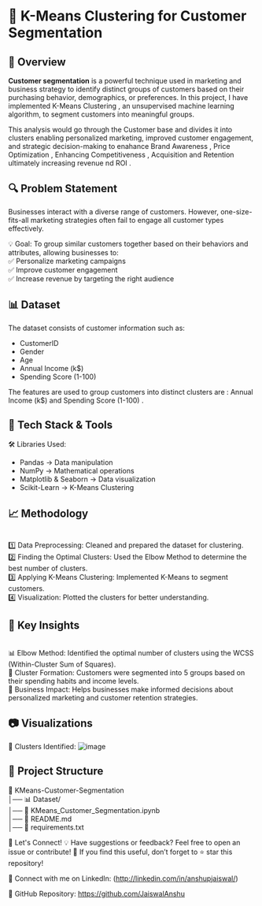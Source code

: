 # 🚀 K-Means Clustering for Customer Segmentation

## 📌 Overview
**Customer segmentation** is a powerful technique used in marketing and business strategy to identify distinct groups of customers based on their purchasing behavior, demographics, or preferences.
In this project, I have implemented K-Means Clustering , an unsupervised machine learning algorithm, to segment customers into meaningful groups. 

This analysis would go through the Customer base and divides it into clusters enabling personalized marketing, improved customer engagement, and strategic decision-making to enahance Brand Awareness , Price Optimization , Enhancing Competitiveness , Acquisition and Retention ultimately increasing revenue nd ROI .  


## 🔍 Problem Statement
Businesses interact with a diverse range of customers. However, one-size-fits-all marketing strategies often fail to engage all customer types effectively.

💡 Goal: To group similar customers together based on their behaviors and attributes, allowing businesses to:
<br>✅ Personalize marketing campaigns
<br>✅ Improve customer engagement
<br>✅ Increase revenue by targeting the right audience


## 📊 Dataset
The dataset consists of customer information such as:

- CustomerID
- Gender
- Age
- Annual Income (k$)
- Spending Score (1-100)
  
The features are used to group customers into distinct clusters are : Annual Income (k$) and Spending Score (1-100) .


## 🔧 Tech Stack & Tools
🛠 Libraries Used:

- Pandas → Data manipulation
- NumPy → Mathematical operations
- Matplotlib & Seaborn → Data visualization
- Scikit-Learn → K-Means Clustering


## 📈 Methodology
<br>1️⃣ Data Preprocessing: Cleaned and prepared the dataset for clustering.
<br>2️⃣ Finding the Optimal Clusters: Used the Elbow Method to determine the best number of clusters.
<br>3️⃣ Applying K-Means Clustering: Implemented K-Means to segment customers.
<br>4️⃣ Visualization: Plotted the clusters for better understanding.


## 📌 Key Insights
<br>📊 Elbow Method: Identified the optimal number of clusters using the WCSS (Within-Cluster Sum of Squares).
<br>📌 Cluster Formation: Customers were segmented into 5 groups based on their spending habits and income levels.
<br>📢 Business Impact: Helps businesses make informed decisions about personalized marketing and customer retention strategies.


## 📷 Visualizations
🚀 Clusters Identified:
![image](https://github.com/user-attachments/assets/7debfc1b-1d1e-49d4-8c14-7aa30c17084a)


## 📂 Project Structure
📂 KMeans-Customer-Segmentation  
│── 📊 Dataset/  
│── 📜 KMeans_Customer_Segmentation.ipynb  
│── 📜 README.md  
│── 📜 requirements.txt  


🤝 Let's Connect!
💡 Have suggestions or feedback? Feel free to open an issue or contribute!
🚀 If you find this useful, don’t forget to ⭐ star this repository!

📢 Connect with me on LinkedIn: (http://linkedin.com/in/anshupjaiswal/)

🔗 GitHub Repository: https://github.com/JaiswalAnshu
